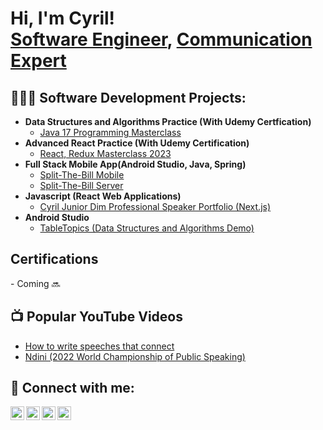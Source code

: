 <!-- ### Hi there 👋

#### 🔭 I’m currently working on my personal website which I'm building in React JS
#### 🌱 I’m am proficient in Java and Kotlin with SpringBoot and have used these to build a personal app. I built my peersonal website with React JS supported by the NextJs Framework and deployed via Vercel
#### 😄 I enjoy building web apps in React JS
#### 💬 I'm looking to dive into backend development, preferably using OOP technologies
#### ⚡ Fun fact: I've hit 100% synchronization on 3 different Assassin's Creed games... yes, it's OCD, and I think it's sexy
-->

<h1>Hi, I'm Cyril! <br/><a href="https://www.linkedin.com/in/cyril-junior-dim/">Software Engineer</a>, <a href="https://www.cyriljuniordim.com">Communication Expert</a></h1>

<h2>👨🏾‍💻 Software Development Projects:</h2>

- <b>Data Structures and Algorithms Practice (With Udemy Certfication)</b>
  - [Java 17 Programming Masterclass](https://github.com/cyril-junior-dim/java-practice)
- <b>Advanced React Practice (With Udemy Certification)</b>
  - [React, Redux Masterclass 2023](https://github.com/cyril-junior-dim/react-practice)
- <b>Full Stack Mobile App(Android Studio, Java, Spring)</b>
  - [Split-The-Bill Mobile](https://github.com/cyril-junior-dim/split-the-bill-frontend)
  - [Split-The-Bill Server](https://github.com/cyril-junior-dim/split-the-bill-server)
- <b>Javascript (React Web Applications)</b>
  - [Cyril Junior Dim Professional Speaker Portfolio (Next.js)](https://github.com/cyril-junior-dim/nextjs-speaker-portfolio)
- <b>Android Studio</b>
  - [TableTopics (Data Structures and Algorithms Demo)](https://github.com/cyril-junior-dim/TableTopics)

<h2>Certifications</h2>
- Coming 🔜

<h2>📺 Popular YouTube Videos</h2>

- [How to write speeches that connect](https://www.youtube.com/watch?v=6BV6PXEckqg&t=5s)
- [Ndini (2022 World Championship of Public Speaking)](https://www.youtube.com/watch?v=lvYu29BpenY&t=1s)

<h2> 🤳 Connect with me:</h2>

  [<img align="left" alt="CyrilJuniorDim | YouTube" width="22px" src="https://cdn.jsdelivr.net/npm/simple-icons@v3/icons/youtube.svg" />][youtube]
  [<img align="left" alt="CyrilJuniorDim | Twitter" width="22px" src="https://cdn.jsdelivr.net/npm/simple-icons@v3/icons/facebook.svg" />][facebook]
  [<img align="left" alt="CyrilJuniorDim | LinkedIn" width="22px" src="https://cdn.jsdelivr.net/npm/simple-icons@v3/icons/linkedin.svg" />][linkedin]
  [<img align="left" alt="CyrilJuniorDim | Instagram" width="22px" src="https://cdn.jsdelivr.net/npm/simple-icons@v3/icons/instagram.svg" />][instagram]

[facebook]: https://www.facebook.com/cyril.j.dim
[youtube]: https://www.youtube.com/channel/UC_GNE1TkbDB2IJILJtSe55A
[instagram]: https://www.instagram.com/cyriljuniordim/
[linkedin]: https://www.linkedin.com/in/cyril-junior-dim/

<!--
**joshmadakor1/joshmadakor1** is a ✨ _special_ ✨ repository because its `README.md` (this file) appears on your GitHub profile.

Here are some ideas to get you started:

- 🔭 I’m currently working on ...
- 🌱 I’m currently learning ...
- 👯 I’m looking to collaborate on ...
- 🤔 I’m looking for help with ...
- 💬 Ask me about ...
- 📫 How to reach me: ...
- 😄 Pronouns: ...
- ⚡ Fun fact: ...
-->
